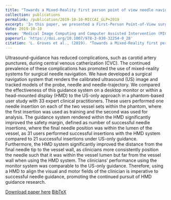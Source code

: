 ```yaml
---
title: "Towards a Mixed-Reality first person point of view needle navigation system"
collection: publications
permalink: /publication/2019-10-10-MICCAI_GLP+2019
excerpt: 'In this paper, we presented a First-Person Point-of-View surgical navigation system using head-mounted display.'
date: 2019-10-10
venue: 'Medical Image Computing and Computer Assisted Intervention (MICCAI)'
paperurl: 'https://doi.org/10.1007/978-3-030-32254-0_28'
citation: 'L. Groves et al., (2019). "Towards a Mixed-Reality first person point of view needle navigation system"; in <i>Medical Image Computing and Computer Assisted Intervention -- MICCAI 2019</i>, LNCS 11768, pp. 245-253.'
---
```


Ultrasound-guidance has reduced complications, such as carotid artery punctures, during central venous catherization (CVC). The continued prevalence of these complications has promoted the use of mixed-reality systems for surgical needle navigation. We have developed a surgical navigation system that renders the calibrated ultrasound (US) image and tracked models of the probe, needle and needle-trajectory. We compared the effectiveness of this guidance system on a desktop monitor or within a head-mounted display (HMD) to the US-only approach in a phantom-based user study with 33 expert clinical practitioners. These users performed one needle insertion on each of the two vessel sets within the phantom, where the first insertion was used as training and the second was used for analysis. The guidance system rendered within the HMD significantly improved the safety margin, defined as number of successful needle insertions, where the final needle position was within the lumen of the vessel, as 31 users performed successful insertions with the HMD system compared to 21 successful insertions under US-only guidance. Furthermore, the HMD system significantly improved the distance from the final needle tip to the vessel wall, as clinicians more consistently position the needle such that it was within the vessel lumen but far from the vessel wall when using the HMD system. The clinicians’ performance using the monitor system was comparable to the US-only guidance. Therefore, using a HMD to align the visual and motor fields of the clinician is imperative to successful needle guidance, promoting the continued pursuit of HMD guidance research.

[Download paper here](https://doi.org/10.1007/978-3-030-32254-0_28) [BibTeX](./../files/bibtex/GLP+2019.bib)